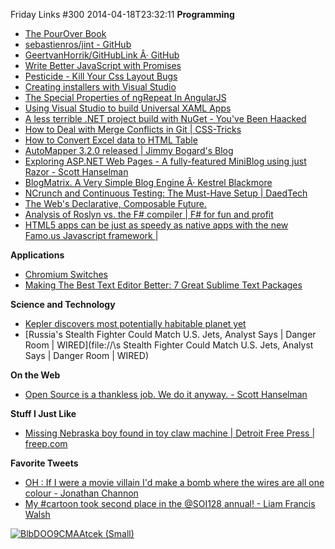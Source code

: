 Friday Links #300
2014-04-18T23:32:11
**Programming**

  * [The PourOver Book](http://newsdev.github.io/pourover/?utm_source=javascriptweekly&utm_medium=email)
  * [sebastienros/jint - GitHub](https://github.com/sebastienros/jint?utm_source=javascriptweekly&utm_medium=email)
  * [GeertvanHorrik/GitHubLink Â· GitHub](https://github.com/GeertvanHorrik/GitHubLink)
  * [Write Better JavaScript with Promises](http://davidwalsh.name/write-javascript-promises?utm_source=javascriptweekly&utm_medium=email)
  * [Pesticide - Kill Your Css Layout Bugs](http://pesticide.io/?utm_source=html5weekly&utm_medium=email)
  * [Creating installers with Visual Studio](http://blogs.msdn.com/b/bharry/archive/2014/04/18/creating-installers-with-visual-studio.aspx)
  * [The Special Properties of ngRepeat In AngularJS](http://odetocode.com/blogs/scott/archive/2014/04/17/the-special-properties-of-ngrepeat-in-angularjs.aspx)
  * [Using Visual Studio to build Universal XAML Apps](http://blogs.msdn.com/b/visualstudio/archive/2014/04/14/using-visual-studio-to-build-universal-xaml-apps.aspx)
  * [A less terrible .NET project build with NuGet - You've Been Haacked](http://haacked.com/archive/2014/04/15/nuget-build-dependencies/)
  * [How to Deal with Merge Conflicts in Git | CSS-Tricks](http://css-tricks.com/deal-merge-conflicts-git/)
  * [How to Convert Excel data to HTML Table](http://www.labnol.org/internet/tools/convert-excel-data-to-html-table/6119/#html)
  * [AutoMapper 3.2.0 released | Jimmy Bogard's Blog](http://lostechies.com/jimmybogard/2014/04/15/automapper-3-2-0-released/)
  * [Exploring ASP.NET Web Pages - A fully-featured MiniBlog using just Razor - Scott Hanselman](http://www.hanselman.com/blog/ExploringASPNETWebPagesAFullyfeaturedMiniBlogUsingJustRazor.aspx)
  * [BlogMatrix. A Very Simple Blog Engine Â· Kestrel Blackmore](http://www.kestrelblackmore.com/projects/blogmatrix)
  * [NCrunch and Continuous Testing: The Must-Have Setup | DaedTech](http://www.daedtech.com/ncrunch-and-continuous-testing-the-must-have-setup)
  * [The Web's Declarative, Composable Future.](http://addyosmani.com/blog/the-webs-declarative-composable-future/?utm_source=html5weekly&utm_medium=email)
  * [Analysis of Roslyn vs. the F# compiler | F# for fun and profit](http://fsharpforfunandprofit.com/posts/roslyn-vs-fsharp-compiler/)
  * [HTML5 apps can be just as speedy as native apps with the new Famo.us Javascript framework |](http://venturebeat.com/2014/04/09/html5-apps-can-be-just-as-speedy-as-native-apps-with-the-new-famo-us-javascript-framework/?utm_source=html5weekly&utm_medium=email)

**Applications**

  * [Chromium Switches](http://kurtextrem.github.io/ChromiumFlags/?utm_source=html5weekly&utm_medium=email)
  * [Making The Best Text Editor Better: 7 Great Sublime Text Packages](http://www.makeuseof.com/tag/making-best-text-editor-better-7-great-sublime-text-packages/)

**Science and Technology**

  * [Kepler discovers most potentially habitable planet yet](http://www.gizmag.com/kepler-186f/31702/)
  * [Russia's Stealth Fighter Could Match U.S. Jets, Analyst Says | Danger Room | WIRED](file://\\s Stealth Fighter Could Match U.S. Jets, Analyst Says | Danger Room | WIRED)

**On the Web**

  * [Open Source is a thankless job. We do it anyway. - Scott Hanselman](http://www.hanselman.com/blog/OpenSourceIsAThanklessJobWeDoItAnyway.aspx)

**Stuff I Just Like**

  * [Missing Nebraska boy found in toy claw machine | Detroit Free Press | freep.com](http://www.freep.com/article/20140416/NEWS07/304160076/Missing-Nebraska-boy-found-in-toy-claw-machine)

**Favorite Tweets**

  * [OH : If I were a movie villain I'd make a bomb where the wires are all one colour - Jonathan Channon](https://twitter.com/jchannon/status/455434609258692609)
  * [My #cartoon took second place in the @SOI128 annual! - Liam Francis Walsh](https://twitter.com/liam_f_walsh/status/456767061515972608)

[![BlbDOO9CMAAtcek (Small)](http://mike-ward.net/content/images/blog/Windows-Live-Writer/Friday-Links-300_1100E/BlbDOO9CMAAtcek%20(Small)_thumb.jpg)](http://mike-ward.net/content/images/blog/Windows-Live-Writer/Friday-Links-300_1100E/BlbDOO9CMAAtcek%20(Small)_2.jpg)
